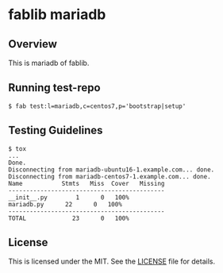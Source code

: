 # fablib mariadb


## Overview
This is mariadb of fablib.


## Running test-repo
```
$ fab test:l=mariadb,c=centos7,p='bootstrap|setup'
```


## Testing Guidelines
```
$ tox
...
Done.
Disconnecting from mariadb-ubuntu16-1.example.com... done.
Disconnecting from mariadb-centos7-1.example.com... done.
Name           Stmts   Miss  Cover   Missing
--------------------------------------------
__init__.py        1      0   100%
mariadb.py      22      0   100%
--------------------------------------------
TOTAL             23      0   100%
```


## License
This is licensed under the MIT. See the [LICENSE](./LICENSE) file for details.
